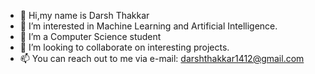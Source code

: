 - 👋 Hi,my name is Darsh Thakkar
- 👀 I’m interested in Machine Learning and Artificial Intelligence.
- 🌱 I’m a Computer Science student
- 💞️ I’m looking to collaborate on interesting projects.
- 📫 You can reach out to me via e-mail: darshthakkar1412@gmail.com


